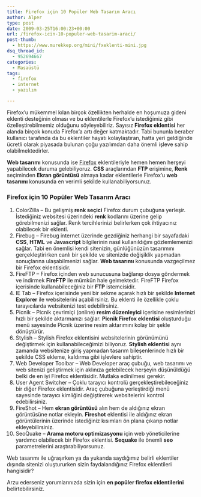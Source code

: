 ```yaml
---
title: Firefox için 10 Popüler Web Tasarım Aracı
author: Alper
type: post
date: 2009-03-25T16:00:23+00:00
url: /firefox-icin-10-populer-web-tasarim-araci/
post-thumb:
  - https://www.murekkep.org/mini/fxeklenti-mini.jpg
dsq_thread_id:
  - 952694667
categories:
  - Masaüstü
tags:
  - firefox
  - internet
  - yazılım

---
```

Firefox&#8217;u mükemmel kılan birçok özellikten herhalde en hoşumuza gideni eklenti desteğinin olması ve bu eklentilerle Firefox&#8217;u istediğimiz gibi özelleştirebilmemiz olduğunu söyleyebiliriz. Sayısız **Firefox eklentisi** her alanda birçok konuda Firefox&#8217;a artı değer katmaktadır. Tabi bununla beraber kullanıcı tarafında da bu eklentiler hayatı kolaylaştıran, hatta yeri geldiğinde ücretli olarak piyasada bulunan çoğu yazılımdan daha önemli işleve sahip olabilmektedirler.

**Web tasarımı** konusunda ise <a href="https://www.mozilla-europe.org/tr/firefox/" target="_blank" class="broken_link">Firefox</a> eklentileriyle hemen hemen herşeyi yapabilecek duruma gelebiliyoruz. **CSS** araçlarından **FTP** erişimine, **Renk** seçiminden **Ekran görüntüsü** almaya kadar eklentilerle Firefox&#8217;u **web tasarımı** konusunda en verimli şekilde kullanabiliyorsunuz.<!--more-->

### Firefox için 10 Popüler Web Tasarım Aracı

  1. ColorZilla – Bu gelişmiş **renk seçici** Firefox durum çubuğuna yerleşir. İstediğiniz websitesi üzerindeki **renk** kodlarını üzerine gelip görebilmenizi sağlar. Renk tercihlerinizi belirlerken çok ihtiyacınız olabilecek bir eklenti. 
  2. Firebug &#8211; Firebug internet üzerinde gezdiğiniz herhangi bir sayafadaki **CSS**, **HTML** ve **Javascript** bilgilerinin nasıl kullanıldığını gözlemlemenizi sağlar. Tabi en önemlisi kendi sitenizin, günlüğünüzün tasarımını gerçekleştirirken canlı bir şekilde ve sitenizde değişiklik yapmadan sonuçlarına ulaşabilmenizi sağlar. **Web tasarımı** konusunda vazgeçilmez bir Firefox eklentisidir.
  3. FireFTP – Firefox içinden web sunucusuna bağlanıp dosya göndermek ve indirmek **FireFTP** ile mümkün hale gelmektedir. FireFTP Firefox içerisinde kullanabileceğiniz bir **FTP** istemcisidir.
  4. IE Tab – Firefox içerisinde yeni bir sekme açarak hızlı bir şekilde **Internet Explorer** ile websitelerini açabilirsiniz. Bu eklenti ile özellikle çoklu tarayıcılarda websitenizi test edebilirsiniz.
  5. Picnik – Picnik çevrimiçi (online) **resim düzenleyici** içerisine resimlerinizi hızlı bir şekilde aktarmanızı sağlar. **Picnik Firefox eklentisi** oluşturduğu menü sayesinde Picnik üzerine resim aktarımını kolay bir şekle dönüştürür.
  6. Stylish – Stylish Firefox eklentisini websitelerinin görünümünü değiştirmek için kullanabileceğimizi biliyoruz. **Stylish eklentisi** aynı zamanda websitenize giriş yapmadan tasarım bileşenlerinde hızlı bir şekilde CSS ekleme, kaldırma gibi işlevlere sahiptir.
  7. Web Developer Toolbar – Web Developer araç çubuğu, web tasarımı ve web sitenizi geliştirmek için aklınıza gelebilecek herşeyin düşünüldüğü belki de en iyi Firefox eklentisidir. Mutlaka edinilmesi gerekir.
  8. User Agent Switcher – Çoklu tarayıcı kontrolü gerçekleştirebileceğiniz bir diğer Firefox eklentisidir. Araç çubuğuna yerleştirdiği menü sayesinde tarayıcı kimliğini değiştirerek websitelerini kontrol edebilirsiniz.
  9. FireShot – Hem **ekran görüntüsü** alın hem de aldığınız ekran görüntüsüne notlar ekleyin. **Fireshot** eklentisi ile aldığınız ekran görüntülerinin üzerinde istediğiniz kısımları ön plana çıkarıp notlar ekleyebilirsiniz. 
 10. SeoQuake – **Arama motoru optimizasyonu** için web yöneticilerine yardımcı olabilecek bir Firefox eklentisi. **Sequake** ile önemli **seo** parametrelerini araştırabiliyorsunuz.

Web tasarımı ile uğraşırken ya da yukarıda saydığımız belirli eklentiler dışında sitenizi oluştururken sizin faydalandığınız Firefox eklentileri hangisidir? 

Arzu ederseniz yorumlarınızda sizin için **en popüler firefox eklentilerini** belirtebilirsiniz.